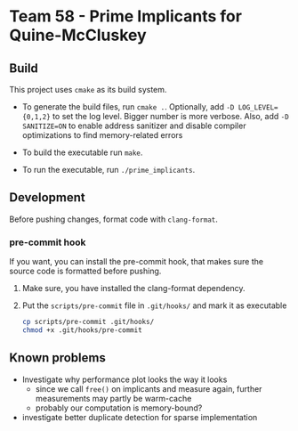 # Team 58 - Prime Implicants for Quine-McCluskey

## Build

This project uses `cmake` as its build system.

- To generate the build files, run `cmake .`.
  Optionally, add `-D LOG_LEVEL={0,1,2}` to set the log level. Bigger number is more verbose.
  Also, add `-D SANITIZE=ON` to enable address sanitizer and disable compiler optimizations to find memory-related errors

- To build the executable run `make`.
- To run the executable, run `./prime_implicants`.

## Development

Before pushing changes, format code with `clang-format`.

### pre-commit hook

If you want, you can install the pre-commit hook, that makes sure the source code is formatted before pushing.

1. Make sure, you have installed the clang-format dependency.

2. Put the `scripts/pre-commit` file in `.git/hooks/` and mark it as executable

   ```bash
   cp scripts/pre-commit .git/hooks/
   chmod +x .git/hooks/pre-commit
   ```

## Known problems

- Investigate why performance plot looks the way it looks
  - since we call `free()` on implicants and measure again, further measurements may partly be warm-cache
  - probably our computation is memory-bound?
- investigate better duplicate detection for sparse implementation